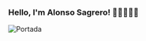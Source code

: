 ### Hello, I'm Alonso Sagrero! 👋🏻👨🏻‍💻

![Portada](https://github.com/alonso1298/alonso1298/assets/55163474/138b9d44-8977-4a28-a007-7c3fe09e35da)

<!--
**alonso1298/alonso1298** is a ✨ _special_ ✨ repository because its `README.md` (this file) appears on your GitHub profile.

Here are some ideas to get you started:

- 🔭 I’m currently working on ...
- 🌱 I’m currently learning ...
- 👯 I’m looking to collaborate on ...
- 🤔 I’m looking for help with ...
- 💬 Ask me about ...
- 📫 How to reach me: ...
- 😄 Pronouns: ...
- ⚡ Fun fact: ...
-->
